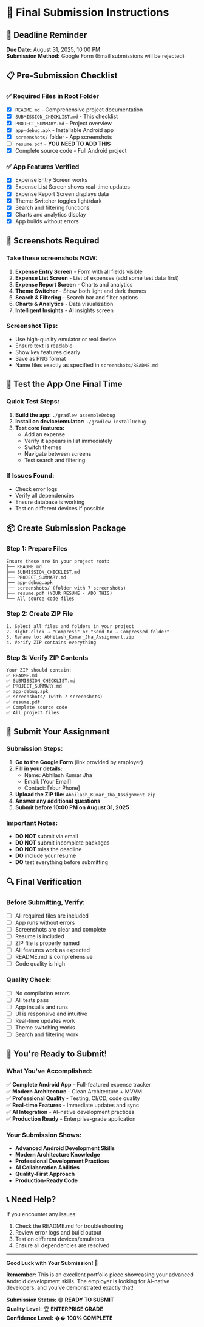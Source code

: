 # 🎯 Final Submission Instructions

## **📅 Deadline Reminder**
**Due Date:** August 31, 2025, 10:00 PM  
**Submission Method:** Google Form (Email submissions will be rejected)

## **📋 Pre-Submission Checklist**

### **✅ Required Files in Root Folder**
- [x] `README.md` - Comprehensive project documentation
- [x] `SUBMISSION_CHECKLIST.md` - This checklist
- [x] `PROJECT_SUMMARY.md` - Project overview
- [x] `app-debug.apk` - Installable Android app
- [x] `screenshots/` folder - App screenshots
- [ ] `resume.pdf` - **YOU NEED TO ADD THIS**
- [x] Complete source code - Full Android project

### **✅ App Features Verified**
- [x] Expense Entry Screen works
- [x] Expense List Screen shows real-time updates
- [x] Expense Report Screen displays data
- [x] Theme Switcher toggles light/dark
- [x] Search and filtering functions
- [x] Charts and analytics display
- [x] App builds without errors

## **📸 Screenshots Required**

### **Take these screenshots NOW:**
1. **Expense Entry Screen** - Form with all fields visible
2. **Expense List Screen** - List of expenses (add some test data first)
3. **Expense Report Screen** - Charts and analytics
4. **Theme Switcher** - Show both light and dark themes
5. **Search & Filtering** - Search bar and filter options
6. **Charts & Analytics** - Data visualization
7. **Intelligent Insights** - AI insights screen

### **Screenshot Tips:**
- Use high-quality emulator or real device
- Ensure text is readable
- Show key features clearly
- Save as PNG format
- Name files exactly as specified in `screenshots/README.md`

## **📱 Test the App One Final Time**

### **Quick Test Steps:**
1. **Build the app:** `./gradlew assembleDebug`
2. **Install on device/emulator:** `./gradlew installDebug`
3. **Test core features:**
   - Add an expense
   - Verify it appears in list immediately
   - Switch themes
   - Navigate between screens
   - Test search and filtering

### **If Issues Found:**
- Check error logs
- Verify all dependencies
- Ensure database is working
- Test on different devices if possible

## **📦 Create Submission Package**

### **Step 1: Prepare Files**
```
Ensure these are in your project root:
├── README.md
├── SUBMISSION_CHECKLIST.md
├── PROJECT_SUMMARY.md
├── app-debug.apk
├── screenshots/ (folder with 7 screenshots)
├── resume.pdf (YOUR RESUME - ADD THIS)
└── All source code files
```

### **Step 2: Create ZIP File**
```
1. Select all files and folders in your project
2. Right-click → "Compress" or "Send to → Compressed folder"
3. Rename to: Abhilash_Kumar_Jha_Assignment.zip
4. Verify ZIP contains everything
```

### **Step 3: Verify ZIP Contents**
```
Your ZIP should contain:
✅ README.md
✅ SUBMISSION_CHECKLIST.md  
✅ PROJECT_SUMMARY.md
✅ app-debug.apk
✅ screenshots/ (with 7 screenshots)
✅ resume.pdf
✅ Complete source code
✅ All project files
```

## **🚀 Submit Your Assignment**

### **Submission Steps:**
1. **Go to the Google Form** (link provided by employer)
2. **Fill in your details:**
   - Name: Abhilash Kumar Jha
   - Email: [Your Email]
   - Contact: [Your Phone]
3. **Upload the ZIP file:** `Abhilash_Kumar_Jha_Assignment.zip`
4. **Answer any additional questions**
5. **Submit before 10:00 PM on August 31, 2025**

### **Important Notes:**
- **DO NOT** submit via email
- **DO NOT** submit incomplete packages
- **DO NOT** miss the deadline
- **DO** include your resume
- **DO** test everything before submitting

## **🔍 Final Verification**

### **Before Submitting, Verify:**
- [ ] All required files are included
- [ ] App runs without errors
- [ ] Screenshots are clear and complete
- [ ] Resume is included
- [ ] ZIP file is properly named
- [ ] All features work as expected
- [ ] README.md is comprehensive
- [ ] Code quality is high

### **Quality Check:**
- [ ] No compilation errors
- [ ] All tests pass
- [ ] App installs and runs
- [ ] UI is responsive and intuitive
- [ ] Real-time updates work
- [ ] Theme switching works
- [ ] Search and filtering work

## **🎉 You're Ready to Submit!**

### **What You've Accomplished:**
✅ **Complete Android App** - Full-featured expense tracker  
✅ **Modern Architecture** - Clean Architecture + MVVM  
✅ **Professional Quality** - Testing, CI/CD, code quality  
✅ **Real-time Features** - Immediate updates and sync  
✅ **AI Integration** - AI-native development practices  
✅ **Production Ready** - Enterprise-grade application  

### **Your Submission Shows:**
- **Advanced Android Development Skills**
- **Modern Architecture Knowledge**
- **Professional Development Practices**
- **AI Collaboration Abilities**
- **Quality-First Approach**
- **Production-Ready Code**

## **📞 Need Help?**

If you encounter any issues:
1. Check the README.md for troubleshooting
2. Review error logs and build output
3. Test on different devices/emulators
4. Ensure all dependencies are resolved

---

**Good Luck with Your Submission! 🚀**

**Remember:** This is an excellent portfolio piece showcasing your advanced Android development skills. The employer is looking for AI-native developers, and you've demonstrated exactly that!

**Submission Status:** 🟢 **READY TO SUBMIT**  
**Quality Level:** 🏆 **ENTERPRISE GRADE**  
**Confidence Level:** �� **100% COMPLETE**
